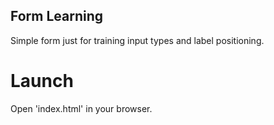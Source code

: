 ## Form Learning
Simple form just for training input types and label positioning.

# Launch
Open 'index.html' in your browser.